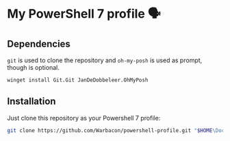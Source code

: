 # My PowerShell 7 profile 🗣️

## Dependencies

``git`` is used to clone the repository and ``oh-my-posh`` is used as prompt,
though is optional.

```sh
winget install Git.Git JanDeDobbeleer.OhMyPosh
```

## Installation

Just clone this repository as your Powershell 7 profile:

```sh
git clone https://github.com/Warbacon/powershell-profile.git "$HOME\Documents\Powershell"
```
